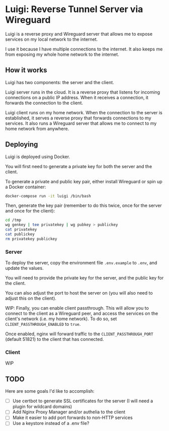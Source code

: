 # Luigi: Reverse Tunnel Server via Wireguard

Luigi is a reverse proxy and Wireguard server that allows me to expose services on my local network to the internet. 

I use it because I have multiple connections to the internet. It also keeps me from exposing my whole home network to the internet.

## How it works

Luigi has two components: the server and the client.

Luigi server runs in the cloud. It is a reverse proxy that listens for incoming connections on a public IP address. When it receives a connection, it forwards the connection to the client.

Luigi client runs on my home network. When the connection to the server is established, it serves a reverse proxy that forwards connections to my services. It also runs a Wireguard server that allows me to connect to my home network from anywhere.

## Deploying

Luigi is deployed using Docker.

You will first need to generate a private key for both the server and the client. 

To generate a private and public key pair, either install Wireguard or spin up a Docker container:

```bash
docker-compose run -it luigi /bin/bash
```

Then, generate the key pair (remember to do this twice, once for the server and once for the client):

```bash
cd /tmp
wg genkey | tee privatekey | wg pubkey > publickey
cat privatekey
cat publickey
rm privatekey publickey
```

### Server

To deploy the server, copy the environment file `.env.example` to `.env`, and update the values.

You will need to provide the private key for the server, and the public key for the client.

You can also adjust the port to host the server on (you will also need to adjust this on the client).

WIP: Finally, you can enable client passthrough. This will allow you to connect to the client as a Wireguard peer, and access the services on the client's network (i.e. my home network). To do so, set `CLIENT_PASSTHROUGH_ENABLED` to `true`.

Once enabled, nginx will forward traffic to the `CLIENT_PASSTHROUGH_PORT` (default 51821) to the client that has connected.


### Client

WIP

## TODO

Here are some goals I'd like to accomplish:

- [ ] Use certbot to generate SSL certificates for the server (I will need a plugin for wildcard domains)
- [ ] Add Nginx Proxy Manager and/or authelia to the client
- [ ] Make it easier to add port forwards to non-HTTP services
- [ ] Use a keystore instead of a .env file?
